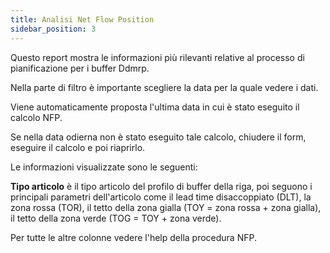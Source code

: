 ```yaml
---
title: Analisi Net Flow Position
sidebar_position: 3
---
```

Questo report mostra le informazioni più rilevanti relative al processo di pianificazione per i buffer Ddmrp.

Nella parte di filtro è importante scegliere la data per la quale vedere i dati.

Viene automaticamente proposta l'ultima data in cui è stato eseguito il calcolo NFP.

Se nella data odierna non è stato eseguito tale calcolo, chiudere il form, eseguire il calcolo e poi riaprirlo.

Le informazioni visualizzate sono le seguenti:

**Tipo articolo** è il tipo articolo del profilo di buffer della riga, poi seguono i principali parametri dell'articolo come il lead time disaccoppiato (DLT), la zona rossa (TOR), il tetto della zona gialla (TOY = zona rossa + zona gialla), il tetto della zona verde (TOG = TOY + zona verde).

Per tutte le altre colonne vedere l'help della procedura NFP.


